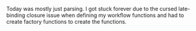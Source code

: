 Today was mostly just parsing. I got stuck forever due to the cursed late-binding closure issue when defining my workflow functions and had to create factory functions to create the functions.